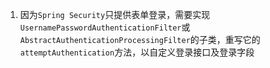 1. 因为`Spring Security`只提供表单登录，需要实现`UsernamePasswordAuthenticationFilter`或`AbstractAuthenticationProcessingFilter`的子类，重写它的 `attemptAuthentication`方法，以自定义登录接口及登录字段
<!--stackedit_data:
eyJoaXN0b3J5IjpbLTIwODA1ODEyODIsNjA2MTUzMTJdfQ==
-->